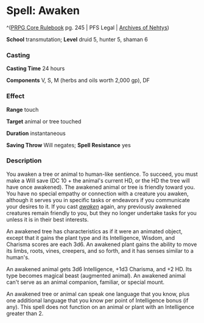 # Spell: Awaken

^([PRPG Core Rulebook][ss-awaken] pg. 245 | PFS Legal | [Archives of Nehtys][sn-awaken])

**School** transmutation; **Level** druid 5, hunter 5, shaman 6

### Casting

**Casting Time** 24 hours  

**Components** V, S, M (herbs and oils worth 2,000 gp), DF

### Effect

**Range** touch  

**Target** animal or tree touched  

**Duration** instantaneous  

**Saving Throw** Will negates; **Spell Resistance** yes

### Description

You awaken a tree or animal to human-like sentience. To succeed, you must make a Will save (DC 10 + the animal's current HD, or the HD the tree will have once awakened). The awakened animal or tree is friendly toward you. You have no special empathy or connection with a creature you awaken, although it serves you in specific tasks or endeavors if you communicate your desires to it. If you cast _[awaken]_ again, any previously awakened creatures remain friendly to you, but they no longer undertake tasks for you unless it is in their best interests.  

An awakened tree has characteristics as if it were an animated object, except that it gains the plant type and its Intelligence, Wisdom, and Charisma scores are each 3d6. An awakened plant gains the ability to move its limbs, roots, vines, creepers, and so forth, and it has senses similar to a human's.  

An awakened animal gets 3d6 Intelligence, +1d3 Charisma, and +2 HD. Its type becomes magical beast (augmented animal). An awakened animal can't serve as an animal companion, familiar, or special mount.  

An awakened tree or animal can speak one language that you know, plus one additional language that you know per point of Intelligence bonus (if any). This spell does not function on an animal or plant with an Intelligence greater than 2.

[ss-awaken]: http://paizo.com/pathfinderRPG/v57
[sn-awaken]: http://www.archivesofnethys.com/SpellDisplay.aspx?ItemName=Awaken
[awaken]: http://www.archivesofnethys.com/SpellDisplay.aspx?ItemName=awaken